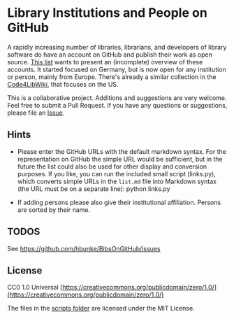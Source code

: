 Library Institutions and People on GitHub
=========================================

A rapidly increasing number of libraries, librarians, and developers of
library software do have an account on GitHub and publish their work as open
source. [This list](list.md) wants to present an (incomplete) overview of these
accounts. It started focused on Germany, but is now open for any institution or
person, mainly from Europe. There's already a similar collection in the
[Code4LibWiki](http://wiki.code4lib.org/Libraries_Sharing_Code), that focuses
on the US.

This is a collaborative project. Additions and suggestions are very welcome.
Feel free to submit a Pull Request. If you have any questions or suggestions,
please file an [Issue](https://github.com/hbunke/BibsOnGitHub/issues).


Hints
-----

-   Please enter the GitHub URLs with the default markdown syntax.
    For the representation on GitHub the simple URL would be sufficient, but
    in the future the list could also be used for other display and conversion
    purposes. If you like, you can run the included small script (links.py),
    which converts simple URLs in the `list.md` file into Markdown syntax (the
    URL must be on a separate line):
        python links.py

-   If adding persons please also give their institutional affiliation. Persons are sorted by their name.


TODOS
-----

See https://github.com/hbunke/BibsOnGitHub/issues

License
-------

CC0 1.0 Universal [https://creativecommons.org/publicdomain/zero/1.0/](https://creativecommons.org/publicdomain/zero/1.0/)

The files in the [scripts folder](./scripts) are licensed under the MIT License.
